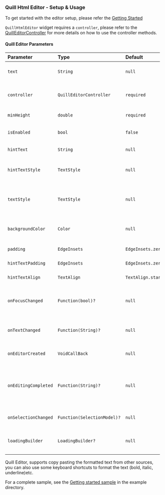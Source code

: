 ### Quill Html Editor - Setup & Usage

To get started with the editor setup, please refer the [Getting Started]


`QuillHtmlEditor` widget requires a `controller`, please refer to the [QuillEditorController] for more details on how to use the controller methods.

#### Quill Editor Parameters


| Parameter            | Type                          | Default  | Description                                                                                          |
|:---------------------|:------------------------------|:----------|:-----------------------------------------------------------------------------------------------------|
| `text`   	           | `String`                      |  `null` | To set initial text to the editor on created                                                         |
| `controller`         | `QuillEditorController`       | `required`   | To access all the methods of editor and toolbar                                                      |
| `minHeight`          | `double`                      | `required`   | To set min height of the editor                                                                      |
| `isEnabled`          | `bool`                        | `false`    | To enable/disable the editor                                                                         |
| `hintText`           | `String`                      | `null`   | To set hint text to the editor                                                                       |
| `hintTextStyle `     | `TextStyle`                   | `null`    | To define textStyle to hint text  (FontStyle is not available yet)                                   |
| `textStyle`          | `TextStyle`                   | `null`   | To define default text style to editor (FontStyle is not available yet)                              |
| `backgroundColor`    | `Color`                       | `null`    | To set Background Color to the editor                                                                |
| `padding`            | `EdgeInsets`                  | `EdgeInsets.zero`    | To set Padding to the editor                                                                         |
| `hintTextPadding `   | `EdgeInsets`                  | `EdgeInsets.zero`    | To set Padding to hint text                                                                          
| `hintTextAlign`      | `TextAlign`                   | `TextAlign.start` | To set the Hint text alignment                                                                       |
| `onFocusChanged`     | `Function(bool)?`             | `null` | **Callback** that returns `true/false` when editor focus is changed                                  |
| `onTextChanged`      | `Function(String)?`           | `null` | **Callback** that returns `text` when editor text is changed                                         |
| `onEditorCreated`    | `VoidCallBack`                | `null` | **Callback** that triggers on Editor loaded                                                          |
| `onEditingCompleted` | `Function(String)?`           | `null` | **Callback** that triggers on Editing is completed, `InputAction`event need to be `InputAction.send` |
| `onSelectionChanged` | `Function(SelectionModel)?`   | `null` | **Callback** that returns selected index and length                                                  |
| `loadingBuilder`     | `LoadingBuilder?`             | `null` | Responsible for creating a widget representing the loading state.                                    |

Quill Editor, supports copy pasting the formatted text from other sources, you can also use some keyboard shortcuts to format the text (bold, italic, underline)etc.


For a complete sample, see the [Getting started sample][] in the example directory.

[Getting started sample]: https://github.com/the-airbender/quill_html_editor/blob/main/example/lib/main.dart

[QuillEditorController]: https://github.com/the-airbender/quill_html_editor/tree/main/doc/quill-editor-controller-setup.md

[Getting Started]: https://github.com/the-airbender/quill_html_editor/tree/main/doc/get-started.md


